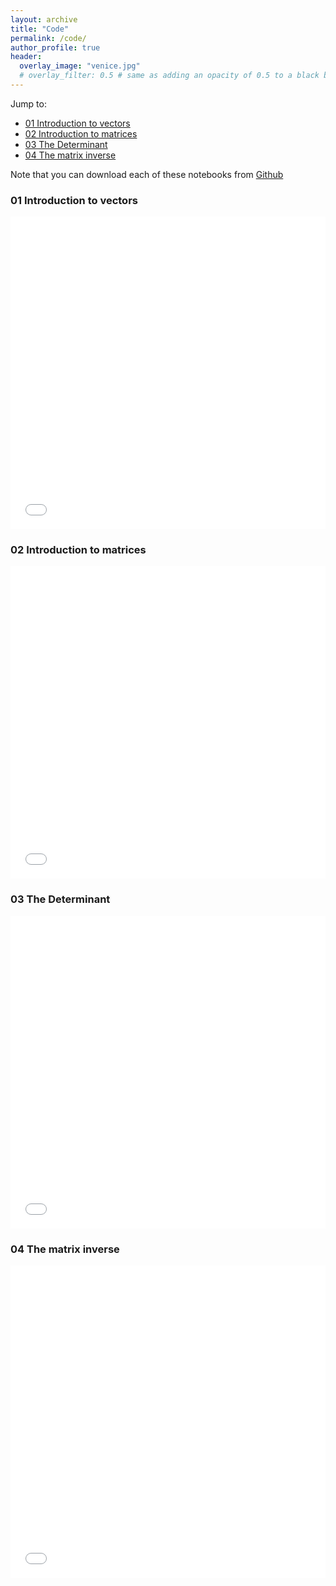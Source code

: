 ```yaml
---
layout: archive
title: "Code"
permalink: /code/
author_profile: true
header:
  overlay_image: "venice.jpg"
  # overlay_filter: 0.5 # same as adding an opacity of 0.5 to a black background
---
```

<!--
{% if author.googlescholar %}
  You can also find my articles on <u><a href="{{author.googlescholar}}">my Google Scholar profile</a>.</u>
{% endif %}

{% include base_path %}

{% for post in site.publications reversed %}
  {% include archive-single.html %}
{% endfor %}

 -->

Jump to:
- [01 Introduction to vectors](#vectors)
- [02 Introduction to matrices](#matrices)
- [03 The Determinant](#determinant)
- [04 The matrix inverse](#inverse)

Note that you can download each of these notebooks from [Github](https://github.com/William-gregory/ML-fundamentals/tree/master/LinearAlgebra)

### 01 Introduction to vectors
<a id="vectors"></a>
<iframe src="/files/01_introduction_to_vectors.html" width="100%" height="500" frameborder="no" border="0" marginwidth="0" marginheight="0"></iframe>

### 02 Introduction to matrices
<a id="matrices"></a>
<iframe src="/files/02_introduction_to_matrices.html" width="100%" height="500" frameborder="no" border="0" marginwidth="0" marginheight="0"></iframe>

### 03 The Determinant
<a id="determinant"></a>
<iframe src="/files/03_determinant.html" width="100%" height="500" frameborder="no" border="0" marginwidth="0" marginheight="0"></iframe>

### 04 The matrix inverse
<a id="inverse"></a>
<iframe src="/files/04_matrix_inverses.html" width="100%" height="500" frameborder="no" border="0" marginwidth="0" marginheight="0"></iframe>


